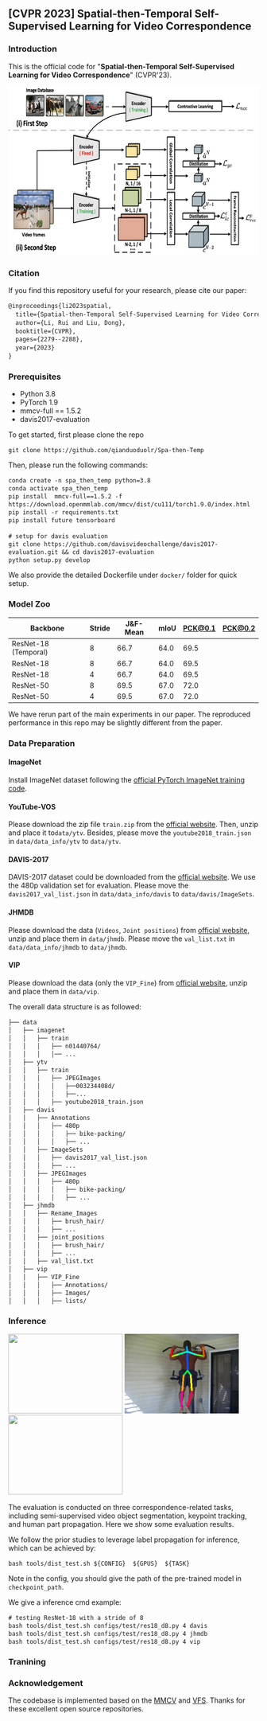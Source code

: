 ## [CVPR 2023] Spatial-then-Temporal Self-Supervised Learning for Video Correspondence



### Introduction

This is the official code for  "**Spatial-then-Temporal Self-Supervised Learning for Video Correspondence**" (CVPR'23).

<!-- ![](figure/framework.png) -->

<div  align="center">    
<img src="figure/framework.png"  height="340px"/> 
</div>


### Citation
If you find this repository useful for your research, please cite our paper:

```latex
@inproceedings{li2023spatial,
  title={Spatial-then-Temporal Self-Supervised Learning for Video Correspondence},
  author={Li, Rui and Liu, Dong},
  booktitle={CVPR},
  pages={2279--2288},
  year={2023}
}
```

### Prerequisites

* Python 3.8
* PyTorch 1.9
* mmcv-full == 1.5.2
* davis2017-evaluation


To get started, first please clone the repo
```
git clone https://github.com/qianduoduolr/Spa-then-Temp
```
Then, please run the following commands:
```
conda create -n spa_then_temp python=3.8
conda activate spa_then_temp
pip install  mmcv-full==1.5.2 -f https://download.openmmlab.com/mmcv/dist/cu111/torch1.9.0/index.html 
pip install -r requirements.txt
pip install future tensorboard

# setup for davis evaluation
git clone https://github.com/davisvideochallenge/davis2017-evaluation.git && cd davis2017-evaluation
python setup.py develop
```
We also provide the detailed Dockerfile under `docker/` folder for quick setup.

### Model Zoo

|Backbone|Stride|J&F-Mean|mIoU|PCK@0.1| PCK@0.2|                                                                           
|----| ---- | ---- | ---- | ----| ------ | 
| ResNet-18 (Temporal) | 8 | 66.7     | 64.0   | 69.5   |
| ResNet-18 | 8 | 66.7     | 64.0   | 69.5   |
| ResNet-18 | 4 | 66.7     | 64.0   | 69.5   |
| ResNet-50 |8 | 69.5     | 67.0   | 72.0   |
| ResNet-50 |4 | 69.5     | 67.0   | 72.0   |

We have rerun part of the main experiments in our paper. The reproduced performance in this repo may be slightly different from the paper.


### Data Preparation
#### ImageNet
Install ImageNet dataset following the [official PyTorch ImageNet training code](https://github.com/pytorch/examples/tree/master/imagenet).


#### YouTube-VOS
Please download the zip file `train.zip` from the [official website](https://competitions.codalab.org/competitions/19544#participate-get-data). Then, unzip and place it to`data/ytv`. Besides, please move the `youtube2018_train.json` in `data/data_info/ytv` to `data/ytv`.
#### DAVIS-2017
DAVIS-2017 dataset could be downloaded from the [official website](https://davischallenge.org/davis2017/code.html). We use the 480p validation set for evaluation. Please move the `davis2017_val_list.json` in `data/data_info/davis` to `data/davis/ImageSets`.

#### JHMDB
Please download the data (`Videos`, `Joint positions`) from [official website](http://jhmdb.is.tue.mpg.de/challenge/JHMDB/datasets), unzip and place them in `data/jhmdb`. Please move the `val_list.txt` in `data/data_info/jhmdb` to `data/jhmdb`.

#### VIP
Please download the data (only the `VIP_Fine`) from [official website](https://onedrive.live.com/?authkey=%21ALDIzAGeuVz1wyA&id=F04A5473A61552B1%21161&cid=F04A5473A61552B1), unzip and place them in `data/vip`. 


The overall data structure is as followed:

```shell
├── data
│   ├── imagenet
│   │   ├── train
│   │   │   ├── n01440764/
│   │   │   │── ...
│   ├── ytv
│   │   ├── train
│   │   │   ├── JPEGImages
│   │   │   │   ├──003234408d/
│   │   │   │   ├──...
│   │   │   ├── youtube2018_train.json
│   ├── davis
│   │   ├── Annotations
│   │   │   ├── 480p
│   │   │   │   ├── bike-packing/
│   │   │   │   ├── ...
│   │   ├── ImageSets
│   │   │   ├── davis2017_val_list.json
│   │   │   ├── ...
│   │   ├── JPEGImages
│   │   │   ├── 480p
│   │   │   │   ├── bike-packing/
│   │   │   │   ├── ...
│   ├── jhmdb
│   │   ├── Rename_Images
│   │   │   ├── brush_hair/
│   │   │   ├── ...
│   │   ├── joint_positions
│   │   │   ├── brush_hair/
│   │   │   ├── ...
│   │   ├── val_list.txt
│   ├── vip
│   │   ├── VIP_Fine
│   │   │   ├── Annotations/
│   │   │   ├── Images/
│   │   │   ├── lists/
```

### Inference
<p float="left">
<!-- <img src="figure/vos1.gif" width="25%"> -->
<!-- <img src="figure/vos1.gif" width = "230" height = "160"> -->
<img src="figure/vos2.gif" width = "230" height = "160">
<img src="figure/pose1.gif" width = "230" height = "160">
<img src="figure/vip2.gif" width = "230" height = "160">


</p>

The evaluation is conducted on three correspondence-related tasks, including semi-supervised video object segmentation, keypoint tracking, and human part propagation. Here we show some evaluation results.

We follow the prior studies to leverage label propagation for inference, which can be achieved by:
```shell
bash tools/dist_test.sh ${CONFIG}  ${GPUS}  ${TASK}
```

Note in the config, you should give the path of the pre-trained model in  `checkpoint_path`.

We give a inference cmd example:

```shell
# testing ResNet-18 with a stride of 8
bash tools/dist_test.sh configs/test/res18_d8.py 4 davis
bash tools/dist_test.sh configs/test/res18_d8.py 4 jhmdb
bash tools/dist_test.sh configs/test/res18_d8.py 4 vip
```



### Tranining

### Acknowledgement
The codebase is implemented based on the [MMCV](https://github.com/open-mmlab/mmcv) and [VFS](https://github.com/xvjiarui/VFS). Thanks for these excellent open source repositories.
